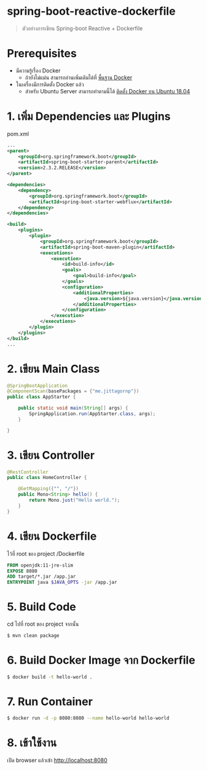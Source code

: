 # spring-boot-reactive-dockerfile 

> ตัวอย่างการเขียน Spring-boot Reactive + Dockerfile 

# Prerequisites 

- มีความรู้เรื่อง Docker 
    - ถ้ายังไม่แม่น สามารถอ่านเพิ่มเติมได้ที่ [พื้นฐาน Docker](https://docs.google.com/presentation/d/1NXArkIDFIJMmcvXY63cc5z7jIsbx8SDZqt76RqeuGwU/edit?usp=sharing)
- ในเครื่องมีการติดตั้ง Docker แล้ว 
    - สำหรับ Ubuntu Server สามารถทำตามนี้ได้ [ติดตั้ง Docker บน Ubuntu 18.04](https://www.jittagornp.me/blog/install-docker-on-ubuntu-18.04/)

# 1. เพิ่ม Dependencies และ Plugins

pom.xml 
``` xml
...
<parent>
    <groupId>org.springframework.boot</groupId>
    <artifactId>spring-boot-starter-parent</artifactId>
    <version>2.3.2.RELEASE</version>
</parent>

<dependencies>
    <dependency>
        <groupId>org.springframework.boot</groupId>
        <artifactId>spring-boot-starter-webflux</artifactId>
    </dependency>
</dependencies>

<build>
    <plugins>
        <plugin>
            <groupId>org.springframework.boot</groupId>
            <artifactId>spring-boot-maven-plugin</artifactId>
            <executions>        
                <execution>            
                    <id>build-info</id>            
                    <goals>                
                        <goal>build-info</goal>            
                    </goals>        
                    <configuration>                
                        <additionalProperties>                    
                            <java.version>${java.version}</java.version>                                   
                        </additionalProperties>            
                    </configuration>        
                </execution>    
            </executions>
        </plugin>
    </plugins>
</build>
...
```

# 2. เขียน Main Class 

``` java
@SpringBootApplication
@ComponentScan(basePackages = {"me.jittagornp"})
public class AppStarter {

    public static void main(String[] args) {
        SpringApplication.run(AppStarter.class, args);
    }

}
```

# 3. เขียน Controller
``` java
@RestController
public class HomeController {

    @GetMapping({"", "/"})
    public Mono<String> hello() {
        return Mono.just("Hello world.");
    }
}
```
# 4. เขียน Dockerfile 
ไว้ที่ root ของ project /Dockerfile 
```dockerfile 
FROM openjdk:11-jre-slim
EXPOSE 8080
ADD target/*.jar /app.jar
ENTRYPOINT java $JAVA_OPTS -jar /app.jar
```

# 5. Build Code
cd ไปที่ root ของ project จากนั้น  
``` sh
$ mvn clean package
```

# 6. Build Docker Image จาก Dockerfile  
``` sh
$ docker build -t hello-world .
``` 

# 7. Run Container 
``` sh
$ docker run -d -p 8080:8080 --name hello-world hello-world 
```

# 8. เข้าใช้งาน

เปิด browser แล้วเข้า [http://localhost:8080](http://localhost:8080)
